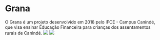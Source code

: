 # Grana
O Grana é um projeto desenvolvido em 2018 pelo IFCE - Campus Canindé, que visa ensinar Educação Financeira para crianças dos assentamentos rurais de Canindé. 
![](https://play-lh.googleusercontent.com/-cRC6o8P4soqw5Q8a1Qhr8ee0Pljf0zTaYM6L-Q82zucp4QE4IYKChmjKYpIIFwdoQ=w1294-h669-rw)
![](https://play-lh.googleusercontent.com/zhelFLglSJ9noDtzGKrean-PDifiNW9BEvfriGBNxZ_zuCZRsVePh_6s0pF8UHumyyo=w1294-h669-rw)
